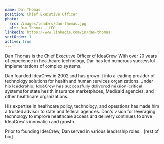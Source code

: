```yaml
---
name: Dan Thomas
position: Chief Executive Officer
photo:
  src: /images/leaders/dan-thomas.jpg
  alt: Dan Thomas - CEO
linkedin: https://www.linkedin.com/in/dan-thomas
sortOrder: 1
active: true
---
```


Dan Thomas is the Chief Executive Officer of IdeaCrew. With over 20 years of experience in healthcare technology, Dan has led numerous successful implementations of complex systems.

Dan founded IdeaCrew in 2002 and has grown it into a leading provider of technology solutions for health and human services organizations. Under his leadership, IdeaCrew has successfully delivered mission-critical systems for state health insurance marketplaces, Medicaid agencies, and other healthcare organizations.

His expertise in healthcare policy, technology, and operations has made him a trusted advisor to state and federal agencies. Dan's vision for leveraging technology to improve healthcare access and delivery continues to drive IdeaCrew's innovation and growth.

Prior to founding IdeaCrew, Dan served in various leadership roles... [rest of bio]
